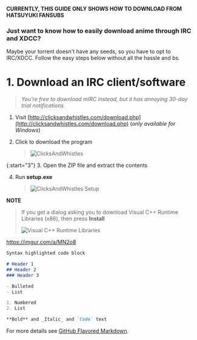 **CURRENTLY, THIS GUIDE ONLY SHOWS HOW TO DOWNLOAD FROM HATSUYUKI FANSUBS**

### Just want to know how to easily download anime through IRC and XDCC?
Maybe your torrent doesn't have any seeds, so you have to opt to IRC/XDCC.
Follow the easy steps below without all the hassle and bs.

# 1. Download an IRC client/software

> _You're free to download mIRC instead, but it has annoying 30-day trial notifications._

1. Visit [http://clicksandwhistles.com/download.php](http://clicksandwhistles.com/download.php) (_only available for Windows_)

2. Click to download the program

    > ![ClicksAndWhistles](https://i.imgur.com/Y0PmYHQ.png)

{:start="3"}
3. Open the ZIP file and extract the contents

4. Run **setup.exe**

    > ![ClicksAndWhistles Setup](https://i.imgur.com/FdBrmWX.png)

**NOTE**
> If you get a dialog asking you to download Visual C++ Runtime Libraries (x86), then press **Install**
>
> ![Visual C++ Runtime Libraries](https://i.imgur.com/caLUKoa.png)

https://imgur.com/a/MN2o8

```markdown
Syntax highlighted code block

# Header 1
## Header 2
### Header 3

- Bulleted
- List

1. Numbered
2. List

**Bold** and _Italic_ and `Code` text
```

For more details see [GitHub Flavored Markdown](https://guides.github.com/features/mastering-markdown/).
